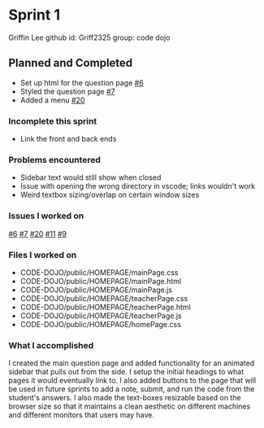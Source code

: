 ﻿# Sprint 1
Griffin Lee
github id: Griff2325
group: code dojo
## Planned and Completed
* Set up html for the question page [#6](https://github.com/utk-cs340-spring23/code-dojo/issues/6)
* Styled the question page [#7](https://github.com/utk-cs340-spring23/code-dojo/issues/7)
* Added a menu [#20](https://github.com/utk-cs340-spring23/code-dojo/issues/20)
### Incomplete this sprint
* Link the front and back ends
### Problems encountered
* Sidebar text would still show when closed
* Issue with opening the wrong directory in vscode; links wouldn't work
* Weird textbox sizing/overlap on certain window sizes
### Issues I worked on
[#6](https://github.com/utk-cs340-spring23/code-dojo/issues/6) [#7](https://github.com/utk-cs340-spring23/code-dojo/issues/7) [#20](https://github.com/utk-cs340-spring23/code-dojo/issues/20) [#11](https://github.com/utk-cs340-spring23/code-dojo/issues/11) [#9](https://github.com/utk-cs340-spring23/code-dojo/issues/9)
### Files I worked on
* CODE-DOJO/public/HOMEPAGE/mainPage.css
* CODE-DOJO/public/HOMEPAGE/mainPage.html
* CODE-DOJO/public/HOMEPAGE/mainPage.js
* CODE-DOJO/public/HOMEPAGE/teacherPage.css
* CODE-DOJO/public/HOMEPAGE/teacherPage.html
* CODE-DOJO/public/HOMEPAGE/teacherPage.js
* CODE-DOJO/public/HOMEPAGE/homePage.css
### What I accomplished
I created the main question page and added functionality for an animated sidebar that pulls out from the side. I setup the initial headings to what pages it would eventually link to. I also added buttons to the page that will be used in future sprints to add a note, submit, and run the code from the student's answers. I also made the text-boxes resizable based on the browser size so that it maintains a clean aesthetic on different machines and different monitors that users may have. 


